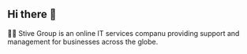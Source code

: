 ## Hi there 👋

🙋‍♀️ Stive Group is an online IT services companu providing support and management for businesses across the globe. 